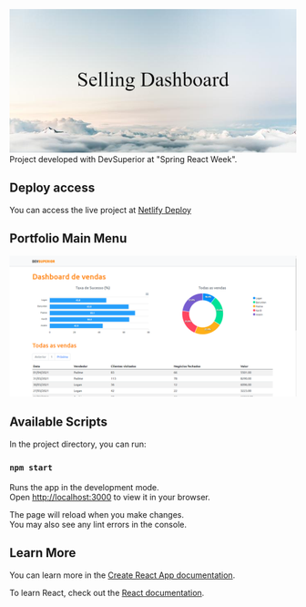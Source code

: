 ![Banner](/readme/img/banner.png)
Project developed with DevSuperior at "Spring React Week".


## Deploy access

You can access the live project at [Netlify Deploy](https://dsvendas-lucaslucena.netlify.app/)

## Portfolio Main Menu

![Menu](/readme/img/menu.png)



## Available Scripts

In the project directory, you can run:

### `npm start`

Runs the app in the development mode.\
Open [http://localhost:3000](http://localhost:3000) to view it in your browser.

The page will reload when you make changes.\
You may also see any lint errors in the console.

## Learn More

You can learn more in the [Create React App documentation](https://facebook.github.io/create-react-app/docs/getting-started).

To learn React, check out the [React documentation](https://reactjs.org/).